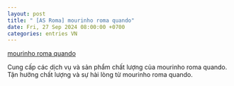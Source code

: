 ```yaml
---
layout: post
title: " [AS Roma] mourinho roma quando"
date: Fri, 27 Sep 2024 08:00:00 +0700
categories: entries VN
---
```

[mourinho roma quando](https://www.bienphong.com.vn/2024-09-26-game%20top88/)

Cung cấp các dịch vụ và sản phẩm chất lượng của mourinho roma quando. Tận hưởng chất lượng và sự hài lòng từ mourinho roma quando.️

